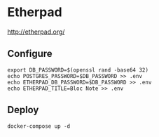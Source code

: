 # Etherpad

http://etherpad.org/

## Configure
```
export DB_PASSWORD=$(openssl rand -base64 32)
echo POSTGRES_PASSWORD=$DB_PASSWORD >> .env
echo ETHERPAD_DB_PASSWORD=$DB_PASSWORD >> .env
echo ETHERPAD_TITLE=Bloc Note >> .env
```

## Deploy
```
docker-compose up -d
```
